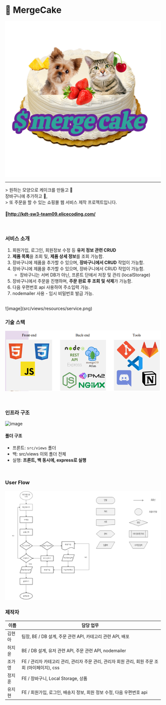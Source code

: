 # 🍰 MergeCake 
![image](src/views/resources/merge_showcase.png)
<hr />
> 원하는 모양으로 케이크를 만들고 🎂 <br>장바구니에 추가하고 🧸,<br>
> 또 주문을 할 수 있는 쇼핑몰 웹 서비스 제작 프로젝트입니다. <br />

#### 🚀http://kdt-sw3-team09.elicecoding.com/
<br />

### 서비스 소개

1. 회원가입, 로그인, 회원정보 수정 등 **유저 정보 관련 CRUD** 
2. **제품 목록**을 조회 및, **제품 상세 정보**를 조회 가능함. 
3. 장바구니에 제품을 추가할 수 있으며, **장바구니에서 CRUD** 작업이 가능함.
4. 장바구니에 제품을 추가할 수 있으며, 장바구니에서 CRUD 작업이 가능함.
    - 장바구니는 서버 DB가 아닌, 프론트 단에서 저장 및 관리 (localStorage)
5. 장바구니에서 주문을 진행하며, **주문 완료 후 조회 및 삭제**가 가능함.
6. 다음 우편번호 api 사용하여 주소입력 가능.
7. nodemailer 사용 - 임시 비밀번호 발급 가능.
<br />
![image](src/views/resources/service.png)
<br />

### 기술 스택

![image](src/views/resources/skillstack.png)

<br />

### 인프라 구조

![image](https://i.ibb.co/9tGxmx0/image.png)<br />

#### 폴더 구조
- 프론트: `src/views` 폴더 
- 백: src/views 이외 폴더 전체
- 실행: **프론트, 백 동시에, express로 실행**

<br />

### User Flow
![image](src/views/resources/userflow.png)

### 제작자

| 이름 | 담당 업무 |
| ------ | ------ |
| 김현아 | 팀장, BE / DB 설계, 주문 관련 API, 카테고리 관련 API, 배포 |
| 허지윤 | BE / DB 설계, 유저 관련 API, 주문 관련 API, nodemailer |
| 조가영 | FE / 관리자 카테고리 관리, 관리자 주문 관리, 관리자 회원 관리, 회원 주문 조회 (마이페이지),  css |
| 정지훈 | FE / 장바구니, Local Storage, 상품 |
| 유지현 | FE / 회원가입, 로그인, 배송지 정보, 회원 정보 수정, 다음 우편번호 api |
